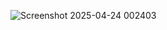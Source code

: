 ![Screenshot 2025-04-24 002403](https://github.com/user-attachments/assets/fa9edeb2-ff26-4627-96e1-fa6b201a3380)
